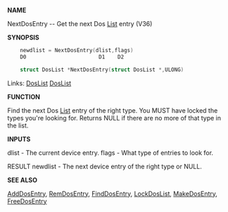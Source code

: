 
**NAME**

NextDosEntry -- Get the next Dos [List](_007D) entry (V36)

**SYNOPSIS**

```c
    newdlist = NextDosEntry(dlist,flags)
    D0                       D1    D2

    struct DosList *NextDosEntry(struct DosList *,ULONG)

```
Links: [DosList](_0078) [DosList](_0078) 

**FUNCTION**

Find the next Dos [List](_007D) entry of the right type.  You MUST have locked
the types you're looking for.  Returns NULL if there are no more of
that type in the list.

**INPUTS**

dlist    - The current device entry.
flags    - What type of entries to look for.

RESULT
newdlist - The next device entry of the right type or NULL.

**SEE ALSO**

[AddDosEntry](AddDosEntry), [RemDosEntry](RemDosEntry), [FindDosEntry](FindDosEntry), [LockDosList](LockDosList),
[MakeDosEntry](MakeDosEntry), [FreeDosEntry](FreeDosEntry)
